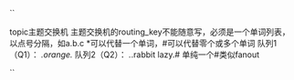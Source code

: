 ``

topic主题交换机
主题交换机的routing_key不能随意写，必须是一个单词列表，以点号分隔，如a.b.c
*可以代替一个单词，#可以代替零个或多个单词
队列1（Q1）：   *.orange.*
队列2（Q2）：   *.*.rabbit   lazy.#
单纯一个#类似fanout 

``